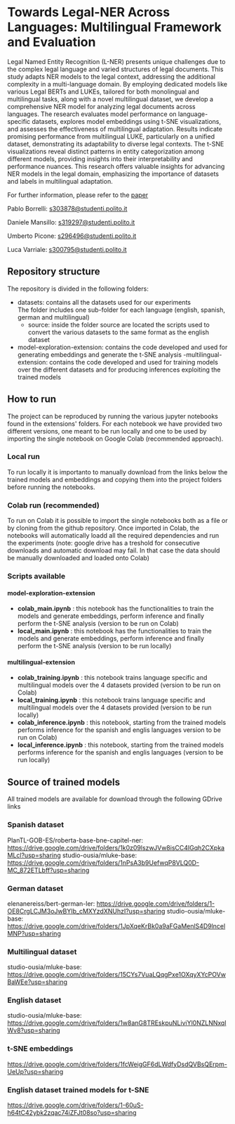 # Towards Legal-NER Across Languages: Multilingual Framework and Evaluation

Legal Named Entity Recognition (L-NER) presents unique challenges due to the complex legal language and varied structures of legal documents. This study adapts NER models to the legal context, addressing the additional complexity in a multi-language domain. By employing dedicated models like various Legal BERTs and LUKEs, tailored for both monolingual and multilingual tasks, along with a novel multilingual dataset, we develop a comprehensive NER model for analyzing legal documents across languages. The research evaluates model performance on language-specific datasets, explores model embeddings using t-SNE visualizations, and assesses the effectiveness of multilingual adaptation. 
Results indicate promising performance from multilingual LUKE, particularly on a unified dataset, demonstrating its adaptability to diverse legal contexts. The t-SNE visualizations reveal distinct patterns in entity categorization among different models, providing insights into their interpretability and performance nuances. This research offers valuable insights for advancing NER models in the legal domain, emphasizing the importance of datasets and labels in multilingual adaptation.

For further information, please refer to the [paper](https://github.com/lucavarriale99/Legal-NER-Across-Languages/blob/main/paper.pdf)

Pablo Borrelli: <s303878@studenti.polito.it>

Daniele Mansillo: <s319297@studenti.polito.it>

Umberto Picone: <s296496@studenti.polito.it>

Luca Varriale: <s300795@studenti.polito.it>

## Repository structure
The repository is divided in the following folders:
- datasets: contains all the datasets used for our experiments<br>
The folder includes one sub-folder for each language (english, spanish, german and multilingual)
    - source: inside the folder source are located the scripts used to convert the various datasets to the same format as the english dataset
- model-exploration-extension: contains the code developed and used for generating embeddings and generate the t-SNE analysis
-multilingual-extension: contains the code developed and used for training models over the different datasets and for producing inferences exploiting the trained models

## How to run
The project can be reproduced by running the various jupyter notebooks found in the extensions' folders.
For each notebook we have provided two different versions, one meant to be run locally and one to be used by importing the single notebook on Google Colab (recommended approach).

### Local run
To run locally it is importanto to manually download from the links below the trained models and embeddings and copying them into the project folders before running the notebooks.

### Colab run (recommended)
To run on Colab it is possible to import the single notebooks both as a file or by cloning from the github repository.
Once imported in Colab, the notebooks will automatically loadd all the required dependencies and run the experiments (note: google drive has a treshold for consecutive downloads and automatic download may fail. In that case the data should be manually downloaded and loaded onto Colab)

### Scripts available
#### model-exploration-extension
- **colab_main.ipynb** : this notebook has the functionalities to train the models and generate embeddings, perform inference and finally perform the t-SNE analysis (version to be run on Colab)
- **local_main.ipynb** : this notebook has the functionalities to train the models and generate embeddings, perform inference and finally perform the t-SNE analysis (version to be run locally)

#### multilingual-extension
- **colab_training.ipynb** : this notebook trains language specific and multilingual models over the 4 datasets provided (version to be run on Colab)
- **local_training.ipynb** : this notebook trains language specific and multilingual models over the 4 datasets provided (version to be run locally)
- **colab_inference.ipynb** : this notebook, starting from the trained models performs inference for the spanish and englis languages version to be run on Colab)
- **local_inference.ipynb** : this notebook, starting from the trained models performs inference for the spanish and englis languages (version to be run locally)

## Source of trained models
All trained models are available for download through the following GDrive links
### Spanish dataset
PlanTL-GOB-ES/roberta-base-bne-capitel-ner: https://drive.google.com/drive/folders/1k0z09lszwJVw8isCC4IGqh2CXpkaMLcl?usp=sharing
studio-ousia/mluke-base: https://drive.google.com/drive/folders/1nPsA3b9UefwqP8VLQ0D-MC_872ETLbff?usp=sharing

### German dataset
elenanereiss/bert-german-ler: https://drive.google.com/drive/folders/1-OE8CrgLCJM3oJwBYIb_cMXYzdXNUhzI?usp=sharing
studio-ousia/mluke-base: https://drive.google.com/drive/folders/1JpXqeKrBk0a9aFGaMenlS4D9lncelMNP?usp=sharing

### Multilingual dataset
studio-ousia/mluke-base: https://drive.google.com/drive/folders/15CYs7VuaLQqgPxe1OXqyXYcPOVwBaWEe?usp=sharing

### English dataset
studio-ousia/mluke-base: https://drive.google.com/drive/folders/1w8anG8TREskpuNLiviYl0NZLNNxqlWv8?usp=sharing

### t-SNE embeddings
https://drive.google.com/drive/folders/1fcWeigGF6dLWdfyDsdQVBsQErpm-UeUp?usp=sharing

### English dataset trained models for t-SNE
https://drive.google.com/drive/folders/1-60uS-h64tC42ybk2zqac74iZFJt08so?usp=sharing
